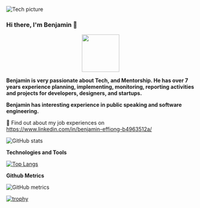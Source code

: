 ![Tech picture](https://user-images.githubusercontent.com/6759031/140734194-2f2f30a0-d311-44e5-872d-10657f9c82c7.png)

### Hi there, I'm Benjamin 👋

<div id="header" align="center">
  <img src="https://media.giphy.com/media/M9gbBd9nbDrOTu1Mqx/giphy.gif" width="100"/>
</div>

**Benjamin is very passionate about Tech, and Mentorship. He has over 7 years experience planning, implementing, monitoring, reporting activities and projects for developers, designers, and startups.**

**Benjamin has interesting experience in public speaking and software engineering.** 

🤔 Find out about my job experiences on https://www.linkedin.com/in/benjamin-effiong-b4963512a/

![GitHub stats](https://github-readme-stats.vercel.app/api?username=Bennyyoung&show_icons=true&count_private=true)  

**Technologies and Tools**

[![Top Langs](https://github-readme-stats.vercel.app/api/top-langs/?username=bennyyoung&hide_progress=false)](https://github.com/anuraghazra/github-readme-stats)

**Github Metrics**

![GitHub metrics](https://metrics.lecoq.io/Bennyyoung)  

[![trophy](https://github-profile-trophy.vercel.app/?username=Bennyyoung)](https://github.com/ryo-ma/github-profile-trophy)
<!--
**Bennyyoung/Bennyyoung** is a ✨ _special_ ✨ repository because its `README.md` (this file) appears on your GitHub profile.

Here are some ideas to get you started:

- 🔭 I’m currently working on ...
- 🌱 I’m currently learning ...
- 👯 I’m looking to collaborate on ...
- 🤔 I’m looking for help with ...
- 💬 Ask me about ...
- 📫 How to reach me: ...
- 😄 Pronouns: ...
- ⚡ Fun fact: ...
-->
